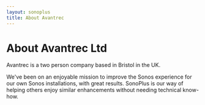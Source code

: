 ```yaml
---
layout: sonoplus
title: About Avantrec
---
```


# About Avantrec Ltd

Avantrec is a two person company based in Bristol in the UK.

We've been on an enjoyable mission to improve the Sonos experience for our own Sonos installations, with great results. SonoPlus is our way of helping others enjoy similar enhancements without needing technical know-how.